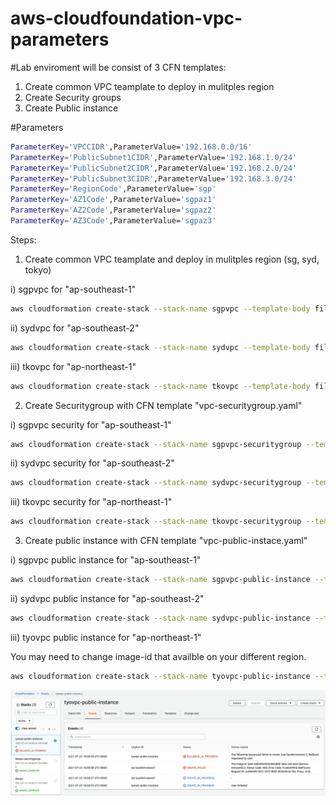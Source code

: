 # aws-cloudfoundation-vpc-parameters

#Lab enviroment will be consist of 3 CFN templates: 
1. Create common VPC teamplate to deploy in mulitples region 
2. Create Security groups
3. Create Public instance

#Parameters 
```bash
ParameterKey='VPCCIDR',ParameterValue='192.168.0.0/16'
ParameterKey='PublicSubnet1CIDR',ParameterValue='192.168.1.0/24'
ParameterKey='PublicSubnet2CIDR',ParameterValue='192.168.2.0/24'
ParameterKey='PublicSubnet3CIDR',ParameterValue='192.168.3.0/24'
ParameterKey='RegionCode',ParameterValue='sgp'
ParameterKey='AZ1Code',ParameterValue='sgpaz1'
ParameterKey='AZ2Code',ParameterValue='sgpaz2'
ParameterKey='AZ3Code',ParameterValue='sgpaz3'
```

Steps: 

1. Create common VPC teamplate and deploy in mulitples region (sg, syd, tokyo)

i) sgpvpc for "ap-southeast-1" 

```bash
aws cloudformation create-stack --stack-name sgpvpc --template-body file://vpc.yaml --parameters ParameterKey='VPCCIDR',ParameterValue='192.168.0.0/16' ParameterKey='PublicSubnet1CIDR',ParameterValue='192.168.1.0/24' ParameterKey='PublicSubnet2CIDR',ParameterValue='192.168.2.0/24' ParameterKey='PublicSubnet3CIDR',ParameterValue='192.168.3.0/24' ParameterKey='RegionCode',ParameterValue='sgp' ParameterKey='AZ1Code',ParameterValue='sgpaz1' ParameterKey='AZ2Code',ParameterValue='sgpaz2' ParameterKey='AZ3Code',ParameterValue='sgpaz3' --region ap-southeast-1
```

ii) sydvpc for "ap-southeast-2"

```bash
aws cloudformation create-stack --stack-name sydvpc --template-body file://vpc.yaml --parameters ParameterKey='VPCCIDR',ParameterValue='172.16.0.0/16' ParameterKey='PublicSubnet1CIDR',ParameterValue='172.16.1.0/24' ParameterKey='PublicSubnet2CIDR',ParameterValue='172.16.2.0/24' ParameterKey='PublicSubnet3CIDR',ParameterValue='172.16.3.0/24' ParameterKey='RegionCode',ParameterValue='syd' ParameterKey='AZ1Code',ParameterValue='sydaz1' ParameterKey='AZ2Code',ParameterValue='sydaz2' ParameterKey='AZ3Code',ParameterValue='sydaz3' --region ap-southeast-2
```

iii) tkovpc for "ap-northeast-1"

```bash
aws cloudformation create-stack --stack-name tkovpc --template-body file://vpc.yaml --parameters ParameterKey='VPCCIDR',ParameterValue='10.10.0.0/16' ParameterKey='PublicSubnet1CIDR',ParameterValue='10.10.1.0/24' ParameterKey='PublicSubnet2CIDR',ParameterValue='10.10.2.0/24' ParameterKey='PublicSubnet3CIDR',ParameterValue='10.10.3.0/24' ParameterKey='RegionCode',ParameterValue='tko' ParameterKey='AZ1Code',ParameterValue='tkoaz1' ParameterKey='AZ2Code',ParameterValue='tkoaz2' ParameterKey='AZ3Code',ParameterValue='tkoaz3' --region ap-northeast-1
```

2. Create Securitygroup with CFN template "vpc-securitygroup.yaml"

i) sgpvpc security for "ap-southeast-1" 
```bash
aws cloudformation create-stack --stack-name sgpvpc-securitygroup --template-body file://vpc-securitygroup.yaml --parameters ParameterKey='vpcStackName',ParameterValue='sgpvpc' --region ap-southeast-1
```

ii) sydvpc security for "ap-southeast-2" 
```bash
aws cloudformation create-stack --stack-name sydvpc-securitygroup --template-body file://vpc-securitygroup.yaml --parameters ParameterKey='vpcStackName',ParameterValue='sydvpc' --region ap-southeast-2
```

iii) tkovpc security for "ap-northeast-1" 
```bash
aws cloudformation create-stack --stack-name tkovpc-securitygroup --template-body file://vpc-securitygroup.yaml --parameters ParameterKey='vpcStackName',ParameterValue='tkovpc' --region ap-northeast-1
```

3. Create public instance with CFN template "vpc-public-instace.yaml"

i) sgpvpc public instance for "ap-southeast-1" 

```bash
aws cloudformation create-stack --stack-name sgpvpc-public-instance --template-body file://vpc-public-instance.yaml --parameters ParameterKey='vpcsecurityGroupStackName',ParameterValue='sgpvpc-securitygroup' ParameterKey='vpcStackName',ParameterValue='sgpvpc' --region ap-southeast-1
```

ii) sydvpc public instance for "ap-southeast-2" 

```bash
aws cloudformation create-stack --stack-name sydvpc-public-instance --template-body file://vpc-public-instance.yaml --parameters ParameterKey='vpcsecurityGroupStackName',ParameterValue='sydvpc-securitygroup' ParameterKey='vpcStackName',ParameterValue='sydvpc' --region ap-southeast-1
```

iii) tyovpc public instance for "ap-northeast-1" 

You may need to change image-id that availble on your different region. 
```bash
aws cloudformation create-stack --stack-name tyovpc-public-instance --template-body file://vpc-public-instance.yaml --parameters ParameterKey='vpcsecurityGroupStackName',ParameterValue='tkovpc-securitygroup' ParameterKey='vpcStackName',ParameterValue='tkovpc' --region ap-northeast-1
```
![header image](outputs-images/instance-imageid-err-01.png)
